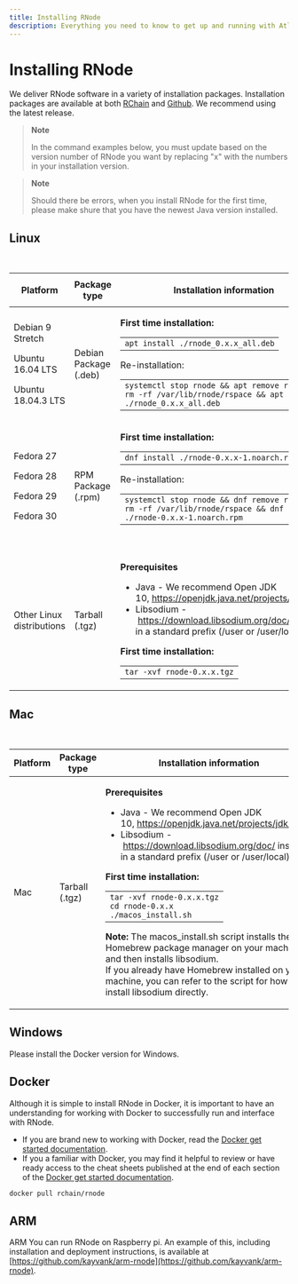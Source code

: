 ```yaml
---
title: Installing RNode
description: Everything you need to know to get up and running with Atlaskit
---
```

# Installing RNode
We deliver RNode software in a variety of installation packages.  Installation packages are available at both [RChain](https://developer.rchain.coop) and [Github](https://github.com/rchain/rchain/releases). We recommend using the latest release.

> **Note**
>
> In the command examples below, you must update based on the version number of RNode you want by replacing "x" with the numbers in your installation version.

> **Note**
>
> Should there be errors, when you install RNode for the first time, please make shure that you have the newest Java version installed.

## Linux 
<br/>
<table >
    <colgroup>
        <col>
            <col>
                <col>
    </colgroup>
    <thead>
        <tr role="row" class="tablesorter-headerRow">
            <th class="confluenceTh tablesorter-header sortableHeader tablesorter-headerUnSorted" data-column="0" tabindex="0" scope="col" role="columnheader" aria-disabled="false" unselectable="on" aria-sort="none" aria-label="Platform: No sort applied, activate to apply an ascending sort" style="user-select: none;">
                <div class="tablesorter-header-inner">Platform</div>
            </th>
            <th class="confluenceTh tablesorter-header sortableHeader tablesorter-headerUnSorted" data-column="1" tabindex="0" scope="col" role="columnheader" aria-disabled="false" unselectable="on" aria-sort="none" aria-label="Package type: No sort applied, activate to apply an ascending sort" style="user-select: none;">
                <div class="tablesorter-header-inner">Package type</div>
            </th>
            <th class="confluenceTh tablesorter-header sortableHeader tablesorter-headerUnSorted" data-column="2" tabindex="0" scope="col" role="columnheader" aria-disabled="false" unselectable="on" aria-sort="none" aria-label="Installation information: No sort applied, activate to apply an ascending sort" style="user-select: none;">
                <div class="tablesorter-header-inner">
                    <p>Installation information</p>
                </div>
            </th>
        </tr>
    </thead>
    <tbody aria-live="polite" aria-relevant="all">
        <tr role="row">
            <td class="confluenceTd">
                <p>Debian 9 Stretch</p>
                <p>Ubuntu 16.04 LTS</p>
                <p>Ubuntu 18.04.3 LTS</p>
            </td>
            <td class="confluenceTd">Debian Package (.deb)</td>
            <td class="confluenceTd">
                <div class="content-wrapper">
                    <p class="auto-cursor-target"><strong>First time installation:</strong></p>
                    <div class="code panel pdl conf-macro output-block" style="border-width: 1px;" data-hasbody="true" data-macro-name="code" data-macro-id="466939d5-efde-4033-bacb-42599dd2c8a3">
                        <div class="codeContent panelContent pdl">
                            <div>
                                <div id="highlighter_782465" class="syntaxhighlighter sh-confluence nogutter  scala">
                                    <div class="toolbar"></div>
                                    <table  cellpadding="0" cellspacing="0">
                                        <tbody>
                                            <tr>
                                                <td class="code">
                                                    <div class="container" title="Hint: double-click to select code">
                                                        <div class="line number1 index0 alt2"><code class="scala plain">apt install ./rnode</code><code class="scala keyword">_</code><code class="scala value">0</code><code class="scala plain">.x.x</code><code class="scala keyword">_</code><code class="scala plain">all.deb</code></div>
                                                    </div>
                                                </td>
                                            </tr>
                                        </tbody>
                                    </table>
                                </div>
                            </div>
                        </div>
                    </div>
                    <p>Re-installation:</p>
                    <div class="code panel pdl conf-macro output-block" style="border-width: 1px;" data-hasbody="true" data-macro-name="code" data-macro-id="4f4f0f4b-7a8e-4af0-b15c-c16c799fc7a3">
                        <div class="codeContent panelContent pdl">
                            <div>
                                <div id="highlighter_645009" class="syntaxhighlighter sh-confluence nogutter  scala">
                                    <div class="toolbar"></div>
                                    <table cellpadding="0" cellspacing="0">
                                        <tbody>
                                            <tr>
                                                <td class="code">
                                                    <div class="container" title="Hint: double-click to select code">
                                                        <div class="line number1 index0 alt2"><code class="scala plain">systemctl stop rnode &amp;&amp; apt remove rnode &amp;&amp; rm -rf /</code><code class="scala keyword">var</code><code class="scala plain">/lib/rnode/rspace &amp;&amp; apt install ./rnode</code><code class="scala keyword">_</code><code class="scala value">0</code><code class="scala plain">.x.x</code><code class="scala keyword">_</code><code class="scala plain">all.deb</code></div>
                                                    </div>
                                                </td>
                                            </tr>
                                        </tbody>
                                    </table>
                                </div>
                            </div>
                        </div>
                    </div>
                </div>
            </td>
        </tr>
        <tr role="row">
            <td class="confluenceTd">
                <p>Fedora 27</p>
                <p>Fedora 28</p>
                <p>Fedora 29</p>
                <p>Fedora 30</p>
            </td>
            <td class="confluenceTd">RPM Package (.rpm)</td>
            <td class="confluenceTd">
                <p><strong>First time installation:</strong>
                </p>
                <div class="code panel pdl conf-macro output-block" style="border-width: 1px;" data-hasbody="true" data-macro-name="code" data-macro-id="22e126a2-e60a-4d1f-a4a1-ac054f4022a6">
                    <div class="codeContent panelContent pdl">
                        <div>
                            <div id="highlighter_867072" class="syntaxhighlighter sh-confluence nogutter  scala">
                                <div class="toolbar"></div>
                                <table  cellpadding="0" cellspacing="0">
                                    <tbody>
                                        <tr>
                                            <td class="code">
                                                <div class="container" title="Hint: double-click to select code">
                                                    <div class="line number1 index0 alt2"><code class="scala plain">dnf install ./rnode-</code><code class="scala value">0</code><code class="scala plain">.x.x-</code><code class="scala value">1</code><code class="scala plain">.noarch.rpm</code></div>
                                                </div>
                                            </td>
                                        </tr>
                                    </tbody>
                                </table>
                            </div>
                        </div>
                    </div>
                </div>
                <p>
                </p>
                <p>Re-installation:</p>
                <div class="code panel pdl conf-macro output-block" style="border-width: 1px;" data-hasbody="true" data-macro-name="code" data-macro-id="6e1d756b-79af-4c41-aa88-98c351cdc8d9">
                    <div class="codeContent panelContent pdl">
                        <div>
                            <div id="highlighter_846853" class="syntaxhighlighter sh-confluence nogutter  scala">
                                <div class="toolbar"></div>
                                <table  cellpadding="0" cellspacing="0">
                                    <tbody>
                                        <tr>
                                            <td class="code">
                                                <div class="container" title="Hint: double-click to select code">
                                                    <div class="line number1 index0 alt2"><code class="scala plain">systemctl stop rnode &amp;&amp; dnf remove rnode &amp;&amp; rm -rf /</code><code class="scala keyword">var</code><code class="scala plain">/lib/rnode/rspace &amp;&amp; dnf install ./rnode-</code><code class="scala value">0</code><code class="scala plain">.x.x-</code><code class="scala value">1</code><code class="scala plain">.noarch.rpm</code></div>
                                                </div>
                                            </td>
                                        </tr>
                                    </tbody>
                                </table>
                            </div>
                        </div>
                    </div>
                </div><pre class="auto-cursor-target"><br></pre></td>
        </tr>
        <tr role="row">
            <td colspan="1" class="confluenceTd">Other Linux distributions</td>
            <td colspan="1" class="confluenceTd">Tarball (.tgz)</td>
            <td colspan="1" class="confluenceTd">
                <div class="content-wrapper">
                    <p><strong>Prerequisites&nbsp;</strong></p>
                    <ul>
                        <li>Java - We recommend Open JDK 10,&nbsp;<a href="https://openjdk.java.net/projects/jdk/10/" class="external-link" rel="nofollow">https://openjdk.java.net/projects/jdk/10/</a></li>
                        <li>Libsodium -&nbsp;<a href="https://download.libsodium.org/doc/" class="external-link" rel="nofollow">https://download.libsodium.org/doc/</a>&nbsp;installed in a standard prefix (/user or /user/local)</li>
                    </ul>
                    <p>
                    </p>
                    <p><strong>First time installation:</strong></p>
                    <div class="code panel pdl conf-macro output-block" style="border-width: 1px;" data-hasbody="true" data-macro-name="code" data-macro-id="b47bb8da-61b8-4f4e-ab15-6d6f5d2c3f9c">
                        <div class="codeContent panelContent pdl">
                            <div>
                                <div id="highlighter_922717" class="syntaxhighlighter sh-confluence nogutter  scala">
                                    <div class="toolbar"></div>
                                    <table cellpadding="0" cellspacing="0">
                                        <tbody>
                                            <tr>
                                                <td class="code">
                                                    <div class="container" title="Hint: double-click to select code">
                                                        <div class="line number1 index0 alt2"><code class="scala plain">tar -xvf rnode-</code><code class="scala value">0</code><code class="scala plain">.x.x.tgz</code></div>
                                                    </div>
                                                </td>
                                            </tr>
                                        </tbody>
                                    </table>
                                </div>
                            </div>
                        </div>
                    </div>
                </div>
            </td>
        </tr>
    </tbody>
</table>

## Mac
<br/>
<table resolved="" role="grid">
    <colgroup>
        <col>
            <col>
                <col>
    </colgroup>
    <thead>
        <tr role="row" class="tablesorter-headerRow">
            <th class="confluenceTh tablesorter-header sortableHeader tablesorter-headerUnSorted" data-column="0" tabindex="0" scope="col" role="columnheader" aria-disabled="false" unselectable="on" aria-sort="none" aria-label="Platform: No sort applied, activate to apply an ascending sort" style="user-select: none;">
                <div class="tablesorter-header-inner">Platform</div>
            </th>
            <th class="confluenceTh tablesorter-header sortableHeader tablesorter-headerUnSorted" data-column="1" tabindex="0" scope="col" role="columnheader" aria-disabled="false" unselectable="on" aria-sort="none" aria-label="Package type: No sort applied, activate to apply an ascending sort" style="user-select: none;">
                <div class="tablesorter-header-inner">Package type</div>
            </th>
            <th class="confluenceTh tablesorter-header sortableHeader tablesorter-headerUnSorted" data-column="2" tabindex="0" scope="col" role="columnheader" aria-disabled="false" unselectable="on" aria-sort="none" aria-label="Installation information: No sort applied, activate to apply an ascending sort" style="user-select: none;">
                <div class="tablesorter-header-inner">Installation information</div>
            </th>
        </tr>
    </thead>
    <tbody aria-live="polite" aria-relevant="all">
        <tr role="row">
            <td class="confluenceTd">Mac</td>
            <td class="confluenceTd">Tarball (.tgz)</td>
            <td class="confluenceTd">
                <div class="content-wrapper">
                    <p><strong>Prerequisites</strong></p>
                    <ul>
                        <li>Java - We recommend Open JDK 10,&nbsp;<a href="https://openjdk.java.net/projects/jdk/10/" class="external-link" rel="nofollow">https://openjdk.java.net/projects/jdk/10/</a></li>
                        <li>Libsodium -&nbsp;<a href="https://download.libsodium.org/doc/" class="external-link" rel="nofollow">https://download.libsodium.org/doc/</a>&nbsp;installed in a standard prefix (/user or /user/local)</li>
                    </ul>
                    <p class="auto-cursor-target"><strong>First time installation:</strong></p>
                    <div class="code panel pdl conf-macro output-block" style="border-width: 1px;" data-hasbody="true" data-macro-name="code" data-macro-id="3f1198a3-cfb4-4891-8936-770ead296049">
                        <div class="codeContent panelContent pdl">
                            <div>
                                <div id="highlighter_841322" class="syntaxhighlighter sh-confluence nogutter  scala">
                                    <div class="toolbar"></div>
                                    <table cellpadding="0" cellspacing="0">
                                        <tbody>
                                            <tr>
                                                <td class="code">
                                                    <div class="container" title="Hint: double-click to select code">
                                                        <div class="line number1 index0 alt2"><code class="scala plain">tar -xvf rnode-</code><code class="scala value">0</code><code class="scala plain">.x.x.tgz</code></div>
                                                        <div class="line number2 index1 alt1"><code class="scala plain">cd rnode-</code><code class="scala value">0</code><code class="scala plain">.x.x</code></div>
                                                        <div class="line number3 index2 alt2"><code class="scala plain">./macos</code><code class="scala keyword">_</code><code class="scala plain">install.sh</code></div>
                                                    </div>
                                                </td>
                                            </tr>
                                        </tbody>
                                    </table>
                                </div>
                            </div>
                        </div>
                    </div>
                    <p class="auto-cursor-target"><strong>Note:&nbsp;</strong>The macos_install.sh&nbsp;script installs the Homebrew package manager on your machine and then installs libsodium.
                        <br>If you already have Homebrew installed on your machine, you can refer to the script for how to install libsodium directly.</p>
                </div>
            </td>
        </tr>
    </tbody>
</table>

## Windows
Please install the Docker version for Windows.

## Docker
Although it is simple to install RNode in Docker, it is important to have an understanding for working with Docker to successfully run and interface with RNode.  

* If you are brand new to working with Docker, read the [Docker get started documentation](https://docs.docker.com/get-started/).
* If you a familiar with Docker, you may find it helpful to review or have ready access to the cheat sheets published at the end of each section of the [Docker get started documentation](https://docs.docker.com/get-started/).

```bash
docker pull rchain/rnode
```

## ARM
ARM
You can run RNode on Raspberry pi. An example of this, including installation and deployment instructions, is available at [https://github.com/kayvank/arm-rnode](https://github.com/kayvank/arm-rnode).
